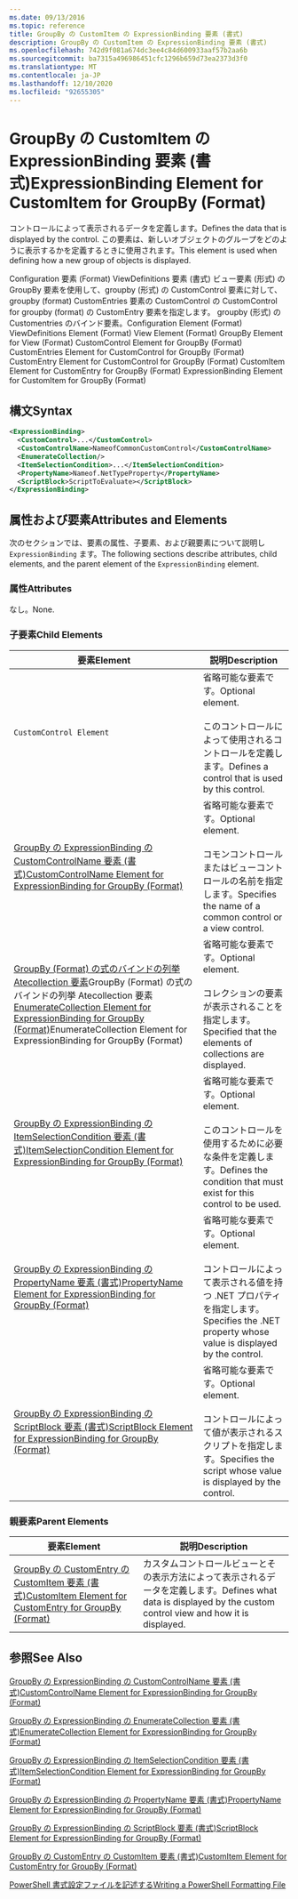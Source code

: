 ```yaml
---
ms.date: 09/13/2016
ms.topic: reference
title: GroupBy の CustomItem の ExpressionBinding 要素 (書式)
description: GroupBy の CustomItem の ExpressionBinding 要素 (書式)
ms.openlocfilehash: 742d9f081a674dc3ee4c84d600933aaf57b2aa6b
ms.sourcegitcommit: ba7315a496986451cfc1296b659d73ea2373d3f0
ms.translationtype: MT
ms.contentlocale: ja-JP
ms.lasthandoff: 12/10/2020
ms.locfileid: "92655305"
---
```

# <a name="expressionbinding-element-for-customitem-for-groupby-format"></a><span data-ttu-id="4c978-103">GroupBy の CustomItem の ExpressionBinding 要素 (書式)</span><span class="sxs-lookup"><span data-stu-id="4c978-103">ExpressionBinding Element for CustomItem for GroupBy (Format)</span></span>

<span data-ttu-id="4c978-104">コントロールによって表示されるデータを定義します。</span><span class="sxs-lookup"><span data-stu-id="4c978-104">Defines the data that is displayed by the control.</span></span> <span data-ttu-id="4c978-105">この要素は、新しいオブジェクトのグループをどのように表示するかを定義するときに使用されます。</span><span class="sxs-lookup"><span data-stu-id="4c978-105">This element is used when defining how a new group of objects is displayed.</span></span>

<span data-ttu-id="4c978-106">Configuration 要素 (Format) ViewDefinitions 要素 (書式) ビュー要素 (形式) の GroupBy 要素を使用して、groupby (形式) の CustomControl 要素に対して、groupby (format) CustomEntries 要素の CustomControl の CustomControl for groupby (format) の CustomEntry 要素を指定します。 groupby (形式) の Customentries のバインド要素。</span><span class="sxs-lookup"><span data-stu-id="4c978-106">Configuration Element (Format) ViewDefinitions Element (Format) View Element (Format) GroupBy Element for View (Format) CustomControl Element for GroupBy (Format) CustomEntries Element for CustomControl for GroupBy (Format) CustomEntry Element for CustomControl for GroupBy (Format) CustomItem Element for CustomEntry for GroupBy (Format) ExpressionBinding Element for CustomItem for GroupBy (Format)</span></span>

## <a name="syntax"></a><span data-ttu-id="4c978-107">構文</span><span class="sxs-lookup"><span data-stu-id="4c978-107">Syntax</span></span>

```xml
<ExpressionBinding>
  <CustomControl>...</CustomControl>
  <CustomControlName>NameofCommonCustomControl</CustomControlName>
  <EnumerateCollection/>
  <ItemSelectionCondition>...</ItemSelectionCondition>
  <PropertyName>Nameof.NetTypeProperty</PropertyName>
  <ScriptBlock>ScriptToEvaluate></ScriptBlock>
</ExpressionBinding>
```

## <a name="attributes-and-elements"></a><span data-ttu-id="4c978-108">属性および要素</span><span class="sxs-lookup"><span data-stu-id="4c978-108">Attributes and Elements</span></span>

<span data-ttu-id="4c978-109">次のセクションでは、要素の属性、子要素、および親要素について説明し `ExpressionBinding` ます。</span><span class="sxs-lookup"><span data-stu-id="4c978-109">The following sections describe attributes, child elements, and the parent element of the `ExpressionBinding` element.</span></span>

### <a name="attributes"></a><span data-ttu-id="4c978-110">属性</span><span class="sxs-lookup"><span data-stu-id="4c978-110">Attributes</span></span>

<span data-ttu-id="4c978-111">なし。</span><span class="sxs-lookup"><span data-stu-id="4c978-111">None.</span></span>

### <a name="child-elements"></a><span data-ttu-id="4c978-112">子要素</span><span class="sxs-lookup"><span data-stu-id="4c978-112">Child Elements</span></span>

|<span data-ttu-id="4c978-113">要素</span><span class="sxs-lookup"><span data-stu-id="4c978-113">Element</span></span>|<span data-ttu-id="4c978-114">説明</span><span class="sxs-lookup"><span data-stu-id="4c978-114">Description</span></span>|
|-------------|-----------------|
|`CustomControl Element`|<span data-ttu-id="4c978-115">省略可能な要素です。</span><span class="sxs-lookup"><span data-stu-id="4c978-115">Optional element.</span></span><br /><br /> <span data-ttu-id="4c978-116">このコントロールによって使用されるコントロールを定義します。</span><span class="sxs-lookup"><span data-stu-id="4c978-116">Defines a control that is used by this control.</span></span>|
|[<span data-ttu-id="4c978-117">GroupBy の ExpressionBinding の CustomControlName 要素 (書式)</span><span class="sxs-lookup"><span data-stu-id="4c978-117">CustomControlName Element for ExpressionBinding for GroupBy (Format)</span></span>](./customcontrolname-element-for-expressionbinding-for-groupby-format.md)|<span data-ttu-id="4c978-118">省略可能な要素です。</span><span class="sxs-lookup"><span data-stu-id="4c978-118">Optional element.</span></span><br /><br /> <span data-ttu-id="4c978-119">コモンコントロールまたはビューコントロールの名前を指定します。</span><span class="sxs-lookup"><span data-stu-id="4c978-119">Specifies the name of a common control or a view control.</span></span>|
|<span data-ttu-id="4c978-120">[GroupBy (Format) の式のバインドの列挙 Atecollection 要素](./enumeratecollection-element-for-expressionbinding-for-groupby-format.md)GroupBy (Format) の式のバインドの列挙 Atecollection 要素</span><span class="sxs-lookup"><span data-stu-id="4c978-120">[EnumerateCollection Element for ExpressionBinding for GroupBy (Format)](./enumeratecollection-element-for-expressionbinding-for-groupby-format.md)EnumerateCollection Element for ExpressionBinding for GroupBy (Format)</span></span>|<span data-ttu-id="4c978-121">省略可能な要素です。</span><span class="sxs-lookup"><span data-stu-id="4c978-121">Optional element.</span></span><br /><br /> <span data-ttu-id="4c978-122">コレクションの要素が表示されることを指定します。</span><span class="sxs-lookup"><span data-stu-id="4c978-122">Specified that the elements of collections are displayed.</span></span>|
|[<span data-ttu-id="4c978-123">GroupBy の ExpressionBinding の ItemSelectionCondition 要素 (書式)</span><span class="sxs-lookup"><span data-stu-id="4c978-123">ItemSelectionCondition Element for ExpressionBinding for GroupBy (Format)</span></span>](./itemselectioncondition-element-for-expressionbinding-for-groupby-format.md)|<span data-ttu-id="4c978-124">省略可能な要素です。</span><span class="sxs-lookup"><span data-stu-id="4c978-124">Optional element.</span></span><br /><br /> <span data-ttu-id="4c978-125">このコントロールを使用するために必要な条件を定義します。</span><span class="sxs-lookup"><span data-stu-id="4c978-125">Defines the condition that must exist for this control to be used.</span></span>|
|[<span data-ttu-id="4c978-126">GroupBy の ExpressionBinding の PropertyName 要素 (書式)</span><span class="sxs-lookup"><span data-stu-id="4c978-126">PropertyName Element for ExpressionBinding for GroupBy (Format)</span></span>](./propertyname-element-for-expressionbinding-for-groupby-format.md)|<span data-ttu-id="4c978-127">省略可能な要素です。</span><span class="sxs-lookup"><span data-stu-id="4c978-127">Optional element.</span></span><br /><br /> <span data-ttu-id="4c978-128">コントロールによって表示される値を持つ .NET プロパティを指定します。</span><span class="sxs-lookup"><span data-stu-id="4c978-128">Specifies the .NET property whose value is displayed by the control.</span></span>|
|[<span data-ttu-id="4c978-129">GroupBy の ExpressionBinding の ScriptBlock 要素 (書式)</span><span class="sxs-lookup"><span data-stu-id="4c978-129">ScriptBlock Element for ExpressionBinding for GroupBy (Format)</span></span>](./scriptblock-element-for-expressionbinding-for-groupby-format.md)|<span data-ttu-id="4c978-130">省略可能な要素です。</span><span class="sxs-lookup"><span data-stu-id="4c978-130">Optional element.</span></span><br /><br /> <span data-ttu-id="4c978-131">コントロールによって値が表示されるスクリプトを指定します。</span><span class="sxs-lookup"><span data-stu-id="4c978-131">Specifies the script whose value is displayed by the control.</span></span>|

### <a name="parent-elements"></a><span data-ttu-id="4c978-132">親要素</span><span class="sxs-lookup"><span data-stu-id="4c978-132">Parent Elements</span></span>

|<span data-ttu-id="4c978-133">要素</span><span class="sxs-lookup"><span data-stu-id="4c978-133">Element</span></span>|<span data-ttu-id="4c978-134">説明</span><span class="sxs-lookup"><span data-stu-id="4c978-134">Description</span></span>|
|-------------|-----------------|
|[<span data-ttu-id="4c978-135">GroupBy の CustomEntry の CustomItem 要素 (書式)</span><span class="sxs-lookup"><span data-stu-id="4c978-135">CustomItem Element for CustomEntry for GroupBy (Format)</span></span>](./customitem-element-for-customentry-for-groupby-format.md)|<span data-ttu-id="4c978-136">カスタムコントロールビューとその表示方法によって表示されるデータを定義します。</span><span class="sxs-lookup"><span data-stu-id="4c978-136">Defines what data is displayed by the custom control view and how it is displayed.</span></span>|

## <a name="see-also"></a><span data-ttu-id="4c978-137">参照</span><span class="sxs-lookup"><span data-stu-id="4c978-137">See Also</span></span>

[<span data-ttu-id="4c978-138">GroupBy の ExpressionBinding の CustomControlName 要素 (書式)</span><span class="sxs-lookup"><span data-stu-id="4c978-138">CustomControlName Element for ExpressionBinding for GroupBy (Format)</span></span>](./customcontrolname-element-for-expressionbinding-for-groupby-format.md)

[<span data-ttu-id="4c978-139">GroupBy の ExpressionBinding の EnumerateCollection 要素 (書式)</span><span class="sxs-lookup"><span data-stu-id="4c978-139">EnumerateCollection Element for ExpressionBinding for GroupBy (Format)</span></span>](./enumeratecollection-element-for-expressionbinding-for-groupby-format.md)

[<span data-ttu-id="4c978-140">GroupBy の ExpressionBinding の ItemSelectionCondition 要素 (書式)</span><span class="sxs-lookup"><span data-stu-id="4c978-140">ItemSelectionCondition Element for ExpressionBinding for GroupBy (Format)</span></span>](./itemselectioncondition-element-for-expressionbinding-for-groupby-format.md)

[<span data-ttu-id="4c978-141">GroupBy の ExpressionBinding の PropertyName 要素 (書式)</span><span class="sxs-lookup"><span data-stu-id="4c978-141">PropertyName Element for ExpressionBinding for GroupBy (Format)</span></span>](./propertyname-element-for-expressionbinding-for-groupby-format.md)

[<span data-ttu-id="4c978-142">GroupBy の ExpressionBinding の ScriptBlock 要素 (書式)</span><span class="sxs-lookup"><span data-stu-id="4c978-142">ScriptBlock Element for ExpressionBinding for GroupBy (Format)</span></span>](./scriptblock-element-for-expressionbinding-for-groupby-format.md)

[<span data-ttu-id="4c978-143">GroupBy の CustomEntry の CustomItem 要素 (書式)</span><span class="sxs-lookup"><span data-stu-id="4c978-143">CustomItem Element for CustomEntry for GroupBy (Format)</span></span>](./customitem-element-for-customentry-for-groupby-format.md)

[<span data-ttu-id="4c978-144">PowerShell 書式設定ファイルを記述する</span><span class="sxs-lookup"><span data-stu-id="4c978-144">Writing a PowerShell Formatting File</span></span>](./writing-a-powershell-formatting-file.md)
